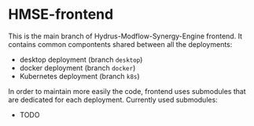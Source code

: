 # HMSE-frontend

This is the main branch of Hydrus-Modflow-Synergy-Engine frontend. It contains common compontents shared between all the deployments:
* desktop deployment (branch `desktop`)
* docker deployment (branch `docker`)
* Kubernetes deployment (branch `k8s`)

In order to maintain more easily the code, frontend uses submodules that are dedicated for each deployment. Currently used submodules:
* TODO
